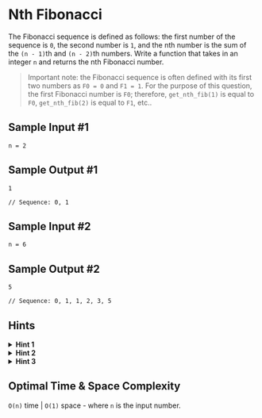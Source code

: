 # Nth Fibonacci

The Fibonacci sequence is defined as follows: the first number of the sequence is `0`, the second number is `1`, and the nth number is the sum of the `(n - 1)`th and `(n - 2)`th numbers. Write a function that takes in an integer `n` and returns the nth Fibonacci number.

> Important note: the Fibonacci sequence is often defined with its first two numbers as `F0 = 0` and `F1 = 1`. For the purpose of this question, the first Fibonacci number is `F0`; therefore, `get_nth_fib(1)` is equal to `F0`, `get_nth_fib(2)` is equal to `F1`, etc..

## Sample Input #1

```plaintext
n = 2
```

## Sample Output #1

```plaintext
1

// Sequence: 0, 1
```

## Sample Input #2

```plaintext
n = 6
```

## Sample Output #2

```plaintext
5

// Sequence: 0, 1, 1, 2, 3, 5
```

## Hints

<details>
<summary><b>Hint 1</b></summary>

The formula to generate the nth Fibonacci number can be written as follows:  
`F(n) = F(n - 1) + F(n - 2)`

Think of the case(s) for which this formula doesn't apply (the base case(s)) and try to implement a simple recursive algorithm to find the nth Fibonacci number with this formula.

</details>

<details>
<summary><b>Hint 2</b></summary>

What are the runtime implications of solving this problem as described in `Hint #1`?  
Can you use memoization (caching) to improve the performance of your algorithm?

</details>

<details>
<summary><b>Hint 3</b></summary>

Realize that to calculate any single Fibonacci number you only need to have the two previous Fibonacci numbers. Knowing this, can you implement an iterative algorithm to solve this question, storing only the last two Fibonacci numbers at any given time?

</details>

## Optimal Time & Space Complexity

`O(n)` time | `O(1)` space - where `n` is the input number.
